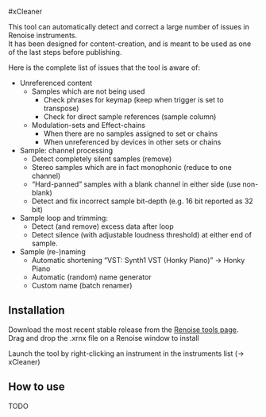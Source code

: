 #xCleaner 

This tool can automatically detect and correct a large number of issues in Renoise instruments.  
It has been designed for content-creation, and is meant to be used as one of the last steps before publishing.  

Here is the complete list of issues that the tool is aware of: 

* Unreferenced content
  * Samples which are not being used  
     * Check phrases for keymap (keep when trigger is set to transpose)
     * Check for direct sample references (sample column)
  * Modulation-sets and Effect-chains 
     * When there are no samples assigned to set or chains
     * When unreferenced by devices in other sets or chains
* Sample: channel processing
  * Detect completely silent samples (remove)
  * Stereo samples which are in fact monophonic (reduce to one channel)
  * “Hard-panned” samples with a blank channel in either side (use non-blank)
  * Detect and fix incorrect sample bit-depth (e.g. 16 bit reported as 32 bit)
* Sample loop and trimming: 
  * Detect (and remove) excess data after loop
  * Detect silence (with adjustable loudness threshold) at either end of sample.
* Sample (re-)naming
  * Automatic shortening “VST: Synth1 VST (Honky Piano)” → Honky Piano
  * Automatic (random) name generator 
  * Custom name (batch renamer)

## Installation

Download the most recent stable release from the [Renoise tools page](http://renoise.com/tools/xcleaner).  
Drag and drop the .xrnx file on a Renoise window to install

Launch the tool by right-clicking an instrument in the instruments list (-> xCleaner)

## How to use

TODO


